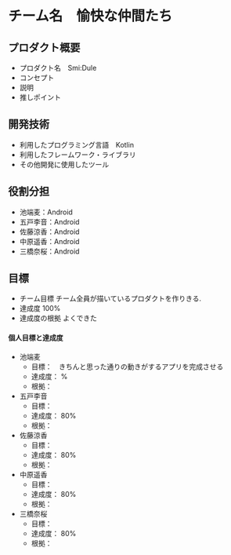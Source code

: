 # チーム名　愉快な仲間たち
## プロダクト概要
- プロダクト名　Smi:Dule
- コンセプト
- 説明
- 推しポイント
## 開発技術
- 利用したプログラミング言語　Kotlin
- 利用したフレームワーク・ライブラリ
- その他開発に使用したツール
## 役割分担
- 池端麦：Android
- 五戸李音：Android
- 佐藤涼香：Android
- 中原遥香：Android
- 三橋奈桜：Android
## 目標
- チーム目標
チーム全員が描いているプロダクトを作りきる.
- 達成度
100%
- 達成度の根拠
よくできた
#### 個人目標と達成度
- 池端麦
  - 目標：　きちんと思った通りの動きがするアプリを完成させる
  - 達成度： %
  - 根拠：
- 五戸李音
  - 目標：　
  - 達成度： 80%
  - 根拠：
- 佐藤涼香
  - 目標：
  - 達成度： 80%
  - 根拠：
- 中原遥香
  - 目標：
  - 達成度： 80%
  - 根拠：
- 三橋奈桜
  - 目標：
  - 達成度： 80%
  - 根拠：
